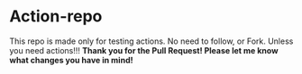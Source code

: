 # Action-repo
This repo is made only for testing actions. No need to follow, or Fork.
Unless you need actions!!!
**Thank you for the Pull Request! Please let me know what changes you have in mind!**
